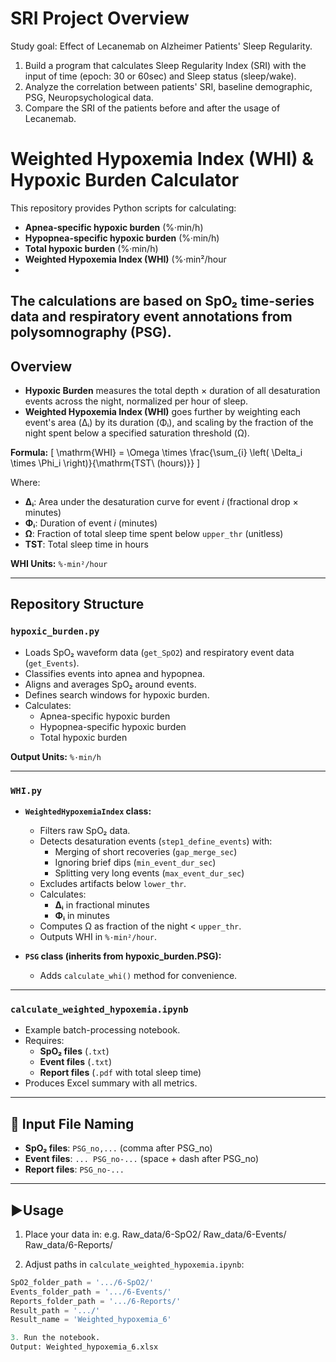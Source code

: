# SRI Project Overview 
Study goal: Effect of Lecanemab on Alzheimer Patients' Sleep Regularity.
1. Build a program that calculates Sleep Regularity Index (SRI) with the input of time (epoch: 30 or 60sec) and Sleep status (sleep/wake).
2. Analyze the correlation between patients' SRI, baseline demographic, PSG, Neuropsychological data. 
3. Compare the SRI of the patients before and after the usage of Lecanemab. 
   
# Weighted Hypoxemia Index (WHI) & Hypoxic Burden Calculator

This repository provides Python scripts for calculating:

- **Apnea-specific hypoxic burden** (%·min/h)
- **Hypopnea-specific hypoxic burden** (%·min/h)
- **Total hypoxic burden** (%·min/h)
- **Weighted Hypoxemia Index (WHI)** (%·min²/hour
- 
The calculations are based on **SpO₂ time-series data** and **respiratory event annotations** from polysomnography (PSG).
---

## Overview

- **Hypoxic Burden** measures the total depth × duration of all desaturation events across the night, normalized per hour of sleep.
- **Weighted Hypoxemia Index (WHI)** goes further by weighting each event's area (Δᵢ) by its duration (Φᵢ), and scaling by the fraction of the night spent below a specified saturation threshold (Ω).

**Formula:**
\[
\mathrm{WHI} = \Omega \times \frac{\sum_{i} \left( \Delta_i \times \Phi_i \right)}{\mathrm{TST\ (hours)}}
\]

Where:
- **Δᵢ**: Area under the desaturation curve for event *i* (fractional drop × minutes)
- **Φᵢ**: Duration of event *i* (minutes)
- **Ω**: Fraction of total sleep time spent below `upper_thr` (unitless)
- **TST**: Total sleep time in hours

**WHI Units:** `%·min²/hour`

---

## Repository Structure

### `hypoxic_burden.py`
- Loads SpO₂ waveform data (`get_SpO2`) and respiratory event data (`get_Events`).
- Classifies events into apnea and hypopnea.
- Aligns and averages SpO₂ around events.
- Defines search windows for hypoxic burden.
- Calculates:
  - Apnea-specific hypoxic burden
  - Hypopnea-specific hypoxic burden
  - Total hypoxic burden

**Output Units:** `%·min/h`

---

### `WHI.py`
- **`WeightedHypoxemiaIndex` class:**
  - Filters raw SpO₂ data.
  - Detects desaturation events (`step1_define_events`) with:
    - Merging of short recoveries (`gap_merge_sec`)
    - Ignoring brief dips (`min_event_dur_sec`)
    - Splitting very long events (`max_event_dur_sec`)
  - Excludes artifacts below `lower_thr`.
  - Calculates:
    - **Δᵢ** in fractional minutes
    - **Φᵢ** in minutes
  - Computes Ω as fraction of the night < `upper_thr`.
  - Outputs WHI in `%·min²/hour`.

- **`PSG` class (inherits from hypoxic_burden.PSG):**
  - Adds `calculate_whi()` method for convenience.

---

### `calculate_weighted_hypoxemia.ipynb`
- Example batch-processing notebook.
- Requires:
  - **SpO₂ files** (`.txt`)
  - **Event files** (`.txt`)
  - **Report files** (`.pdf` with total sleep time)
- Produces Excel summary with all metrics.

---

## 📁 Input File Naming

- **SpO₂ files**: `PSG_no,...` (comma after PSG_no)
- **Event files**: `... PSG_no-...` (space + dash after PSG_no)
- **Report files**: `PSG_no-...`

---

## ▶️Usage

1. Place your data in:
e.g.
Raw_data/6-SpO2/
Raw_data/6-Events/
Raw_data/6-Reports/

2. Adjust paths in `calculate_weighted_hypoxemia.ipynb`:
```python
SpO2_folder_path = '.../6-SpO2/'
Events_folder_path = '.../6-Events/'
Reports_folder_path = '.../6-Reports/'
Result_path = '.../'
Result_name = 'Weighted_hypoxemia_6'

3. Run the notebook.
Output: Weighted_hypoxemia_6.xlsx
